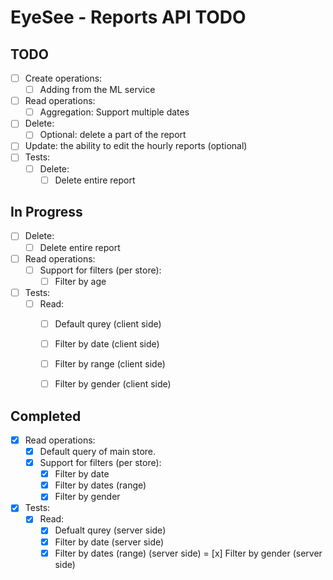 # EyeSee - Reports API TODO

## TODO
- [ ] Create operations:
    - [ ] Adding from the ML service
- [ ] Read operations:
    - [ ] Aggregation: Support multiple dates
- [ ] Delete:
    - [ ] Optional: delete a part of the report
- [ ] Update: the ability to edit the hourly reports (optional)
- [ ] Tests:
    - [ ] Delete:
        - [ ] Delete entire report

## In Progress
- [ ] Delete:
    - [ ] Delete entire report
- [ ] Read operations:
    - [ ] Support for filters (per store):
        - [ ] Filter by age
- [ ] Tests:
    - [ ] Read:
        - [ ] Default qurey (client side)
        - [ ] Filter by date (client side)
        - [ ] Filter by range (client side)
        - [ ] Filter by gender (client side)


## Completed
- [x] Read operations:
    - [x] Default query of main store.
    - [x] Support for filters (per store):
        - [x] Filter by date
        - [x] Filter by dates (range)
        - [x] Filter by gender
- [x] Tests:
    - [x] Read:
        - [x] Defualt qurey (server side)
        - [x] Filter by date (server side)
        - [x] Filter by dates (range) (server side)
        = [x] Filter by gender (server side)